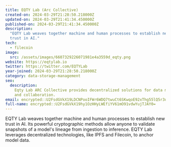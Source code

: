 ```yaml
---
title: EQTY Lab (Arc Collective)
created-on: 2024-03-29T21:28:50.218000Z
updated-on: 2024-03-29T21:41:34.450000Z
published-on: 2024-03-29T21:41:34.450000Z
description:
  "EQTY Lab weaves together machine and human processes to establish new
  trust in AI."
tech:
  - filecoin
image:
  src: /assets/images/6607329226071981e4a3559d_eqty.png
website: https://eqtylab.io
twitter: https://twitter.com/EQTYLab
year-joined: 2024-03-29T21:28:50.218000Z
category: data-storage-management
seo:
  description:
    Eqty Lab ARC Collective provides decentralized solutions for data management
    and collaboration.
email: encrypted::U2FsdGVkX19LDCNPooIFWr6WDQ7twuCt6SKwqoE92xThg55lQ5r3u/+AG4fUCDHh
full-name: encrypted::U2FsdGVkX19hy1OzHHyLWEfiYV61mO91vdwYujTJAY0=
---
```


EQTY Lab weaves together machine and human processes to establish new trust in AI. Its powerful cryptographic methods allow anyone to validate snapshots of a model's lineage from ingestion to inference. EQTY Lab leverages decentralized technologies, like IPFS and Filecoin, to anchor model data.
